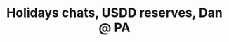 ---
guid: "2D6EA8CA-5E73-4BC0-96CC-850ECA857D71"
title: "Holidays chats, USDD reserves, Dan @ PA"
description: "Will & Dan live again! Join us for a discussion on Xmas dinner crypto chats, using FTX and the move to self-custodying, and what TRON USDD is backed by. Tune in for a festive episode filled with holiday cheer."
pubDate: "Sat, 07 Jan 2023 18:00:00 -0500"
itunes-explicit: false
itunes-episode: 56
itunes-episodeType: Full

# More info
youtube-full: https://youtu.be/Cua80xq1HBE
discussion: https://twitter.com/fulldecent/status/1607890796543414274

# Timeline
timeline:
  - seconds: 0
    title: Intro
  - seconds: 38
    title: Irish Russians?
  - seconds: 199
    title: ChatGPT is your everywhere intern
  - seconds: 447
    title: Thanksgiving crypto discussions
  - seconds: 505
    title: Use cases to tell family
  - seconds: 562
    title: FTX and the move to self-custodying
  - seconds: 750
    title: What is TRON USDD backed by???


# File information
enclosure-url: "GET THIS EPISODE DATE AND NUMBER"
enclosure-length: 19925488
enclosure-type: "audio/x-m4a"
itunes-duration: 973
---
